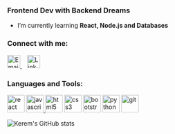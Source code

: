
<h3 align="left">Frontend Dev with Backend Dreams</h3>


- I’m currently learning **React, Node.js and Databases**


<h3 align="left">Connect with me:</h3>
<p align="left">
 <a href="mailto:keremaktas24@outlook.com">
    <img src="https://simpleicons.vercel.app/microsoftoutlook/aaa" alt="Email" height="30" width="30">
  </a>&nbsp;&nbsp;
  <a href="https://www.linkedin.com/in/keremaktas39">
    <img src="https://ico.vercel.app/linkedin/aaa" alt="LinkedIn" height="30" width="30">
  </a>
</p>

<h3 align="left">Languages and Tools:</h3>
<p align="left"><a href="https://reactjs.org/" target="_blank" rel="noreferrer"><img src="https://simpleicons.vercel.app/react/61DAFB" alt="react" width="40" height="40"/></a>   <a href="https://developer.mozilla.org/en-US/docs/Web/JavaScript" target="_blank" rel="noreferrer"><img src="https://simpleicons.vercel.app/javascript/F7DF1E" alt="javascript" width="40" height="40"/> </a>  <a href="https://www.w3.org/html/" target="_blank" rel="noreferrer"><img src="https://simpleicons.vercel.app/html5/E34F26" alt="html5" width="40" height="40"/></a>  <a href="https://www.w3schools.com/css/" target="_blank" rel="noreferrer"><img src="https://simpleicons.vercel.app/css3/1572B6" alt="css3" width="40" height="40"/></a>  <a href="https://getbootstrap.com" target="_blank" rel="noreferrer"><img src="https://simpleicons.vercel.app/bootstrap/7952B3" alt="bootstrap" width="40" height="40"/></a>  <a href="https://www.python.org" target="_blank" rel="noreferrer"> <img src="https://simpleicons.vercel.app/python/3776AB" alt="python" width="40" height="40"/></a>  <a href="https://git-scm.com/" target="_blank" rel="noreferrer"> <img src="https://simpleicons.vercel.app/git/F05032" alt="git" width="40" height="40"/></a>  </p>

![Kerem's GitHub stats](https://github-readme-stats.vercel.app/api?username=Retcom59&show_icons=true&theme=github_dark)



